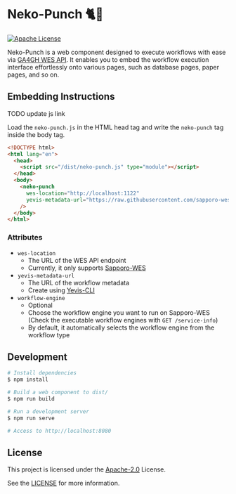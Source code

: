# Neko-Punch 🐈👊

[![Apache License](https://img.shields.io/badge/license-Apache%202.0-orange.svg?style=flat&color=important)](http://www.apache.org/licenses/LICENSE-2.0)

Neko-Punch is a web component designed to execute workflows with ease via [GA4GH WES API](https://github.com/ga4gh/workflow-execution-service-schemas).
It enables you to embed the workflow execution interface effortlessly onto various pages, such as database pages, paper pages, and so on.

## Embedding Instructions

TODO update js link

Load the `neko-punch.js` in the HTML head tag and write the `neko-punch` tag inside the body tag.

```html
<!DOCTYPE html>
<html lang="en">
  <head>
    <script src="/dist/neko-punch.js" type="module"></script>
  </head>
  <body>
    <neko-punch
      wes-location="http://localhost:1122"
      yevis-metadata-url="https://raw.githubusercontent.com/sapporo-wes/yevis-cli/main/tests/test-metadata-CWL-validated.yml"
    />
  </body>
</html>
```

### Attributes

- `wes-location`
  - The URL of the WES API endpoint
  - Currently, it only supports [Sapporo-WES](https://github.com/sapporo-wes/sapporo-service)
- `yevis-metadata-url`
  - The URL of the workflow metadata
  - Create using [Yevis-CLI](https://github.com/sapporo-wes/yevis-cli)
- `workflow-engine`
  - Optional
  - Choose the workflow engine you want to run on Sapporo-WES (Check the executable workflow engines with `GET /service-info`)
  - By default, it automatically selects the workflow engine from the workflow type

## Development

```bash
# Install dependencies
$ npm install

# Build a web component to dist/
$ npm run build

# Run a development server
$ npm run serve

# Access to http://localhost:8080
```

## License

This project is licensed under the [Apache-2.0](https://www.apache.org/licenses/LICENSE-2.0) License.

See the [LICENSE](https://github.com/sapporo-wes/neko-punch/blob/main/LICENSE) for more information.
